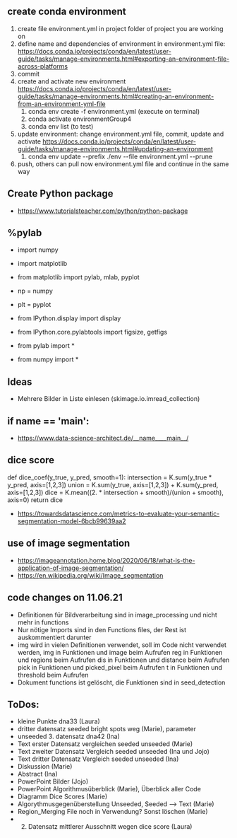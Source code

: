 ## create conda environment

1. create file environment.yml in project folder of project you are working on
1. define name and dependencies of environment in environment.yml file: https://docs.conda.io/projects/conda/en/latest/user-guide/tasks/manage-environments.html#exporting-an-environment-file-across-platforms
1. commit
1. create and activate new environment https://docs.conda.io/projects/conda/en/latest/user-guide/tasks/manage-environments.html#creating-an-environment-from-an-environment-yml-file
   1. conda env create -f environment.yml (execute on terminal)
   1. conda activate environmentGroup4
   1. conda env list (to test)
1. update environment: change environment.yml file, commit, update and activate https://docs.conda.io/projects/conda/en/latest/user-guide/tasks/manage-environments.html#updating-an-environment
   1. conda env update --prefix ./env --file environment.yml  --prune
1. push, others can pull now environment.yml file and continue in the same way

## Create Python package
- https://www.tutorialsteacher.com/python/python-package 

## %pylab
- import numpy
- import matplotlib
- from matplotlib import pylab, mlab, pyplot
- np = numpy
- plt = pyplot

- from IPython.display import display
- from IPython.core.pylabtools import figsize, getfigs

- from pylab import *
- from numpy import *

## Ideas
- Mehrere Bilder in Liste einlesen (skimage.io.imread_collection)


## if __name__ == '__main__': 
- https://www.data-science-architect.de/__name____main__/

## dice score
def dice_coef(y_true, y_pred, smooth=1):
  intersection = K.sum(y_true * y_pred, axis=[1,2,3])
  union = K.sum(y_true, axis=[1,2,3]) + K.sum(y_pred, axis=[1,2,3])
  dice = K.mean((2. * intersection + smooth)/(union + smooth), axis=0)
  return dice
- https://towardsdatascience.com/metrics-to-evaluate-your-semantic-segmentation-model-6bcb99639aa2

## use of image segmentation 
- https://imageannotation.home.blog/2020/06/18/what-is-the-application-of-image-segmentation/
- https://en.wikipedia.org/wiki/Image_segmentation

## code changes on 11.06.21
- Definitionen für Bildverarbeitung sind in image_processing und nicht mehr in functions
- Nur nötige Imports sind in den Functions files, der Rest ist auskommentiert darunter
- img wird in vielen Definitionen verwendet, soll im Code nicht verwendet werden,
  img in Funktionen und image beim Aufrufen
  reg in Funktionen und regions beim Aufrufen
  dis in Funktionen und distance beim Aufrufen
  pick in Funktionen und picked_pixel beim Aufrufen
  t in Funktionen und threshold beim Aufrufen
- Dokument functions ist gelöscht, die Funktionen sind in seed_detection


## ToDos:
- kleine Punkte dna33 (Laura)
- dritter datensatz seeded bright spots weg (Marie), parameter
- unseeded 3. datensatz dna42 (Ina)
- Text erster Datensatz vergleichen seeded unseeded (Marie)
- Text zweiter Datensatz Vergleich seeded unseeded (Ina und Jojo)
- Text dritter Datensatz Vergleich seeded unseeded (Ina)
- Diskussion (Marie)
- Abstract (Ina)
- PowerPoint Bilder (Jojo)
- PowerPoint Algorithmusüberblick (Marie), Überblick aller Code
- Diagramm Dice Scores (Marie)
- Algorythmusgegenüberstellung Unseeded, Seeded --> Text (Marie)
- Region_Merging File noch in Verwendung? Sonst löschen (Marie)
- 2. Datensatz mittlerer Ausschnitt wegen dice score (Laura)